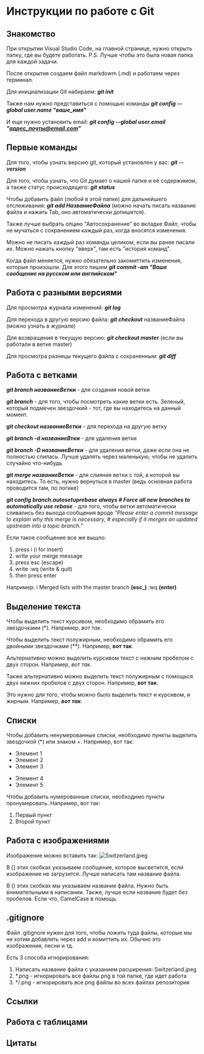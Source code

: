 # Инструкции по работе с Git

## Знакомство

При открытии Visual Studio Code, на главной странице, нужно открыть папку, где вы будете работать. 
P.S. Лучше чтобы это была новая папка для каждой задачи.

После открытия создаем файл markdowm (.md) и работаем через терминал.

Для инициализации Git набираем: _**git init**_

Также нам нужно представиться с помощью команды _**git config --global user.name "ваше_имя"**_

И еще нужно установить email: _**git config --global user.email "адрес_почты@email.com"**_

## Первые команды

Для того, чтобы узнать версию git, который установлен у вас: _**git --version**_

Для того, чтобы узнать, что Git думает о нашей папке и её содержимом, а также статус происходящего: _**git status**_

Чтобы добавить файл (любой в этой папке) для дальнейшего отслеживания: _**git add НазваниеФайла**_ (можно начать писать название файла и нажать Tab, оно автоматически допишется).

Также лучше выбрать опцию "Автосохранение" во вкладке Файл, чтобы не мучаться с сохранением каждый раз, когда вносятся изменения.

Можно не писать каждый раз команды целиком, если вы ранее писали их. Можно нажать кнопку "вверх", там есть "история команд".

Когда файл меняется, нужно обязательно закомиттить изменения, которые произошли. Для этого пишем _**git commit -am "Ваше сообщение на русском или английском"**_

## Работа с разными версиями

Для просмотра журнала изменений: _**git log**_

Для перехода в другую версию файла: _**git checkout**_ названиеФайла (можно узнать в журнале)

Для возвращения в текущую версию: _**git checkout master**_ (если вы работали в ветке master)

Для просмотра разницы текущего файла с сохраненным: _**git diff**_

## Работа с ветками

_**git branch названиеВетки**_  - для создания новой ветки

_**git branch**_  - для того, чтобы посмотреть какие ветки есть. Зеленый, который подмечен звездочкий - тот, где вы находитесь на данный момент.

_**git checkout названиеВетки**_  - для перехода на другую ветку

_**git branch -d названиеВтки**_  - для удаления ветки

_**git branch -D названиеВетки**_  - для удаления ветки, даже если она не полностью слилась. Лучше удалять через маленькую, чтобы не удалить случайно что-нибудь

_**git merge названиеВетки**_  - для слияния ветки с той, в которой вы находитесь. То есть, нужно вернуться в master (ведь основная работа проводится там, по логике)

_**git config branch.autosetuprebase always # Force all new branches to automatically use rebase**_  - для того, чтобы ветки автоматически сливались без выхода сообщения вроде _"Please enter a commit message to explain why this merge is necessary, # especially if it merges an updated upstream into a topic branch."_

Если такое сообщение все же вышло:

1. press i (i for insert)
2. write your merge message
3. press esc (escape)
4. write :wq (write & quit)
5. then press enter

Например: i Merged lists with the master branch **(esc_)** :wq **(enter)**

## Выделение текста

Чтобы выделить текст курсивом, необходимо обрамить его звездочками (*). Например, *вот так*.

Чтобы выделить текст полужирным, необходимо обрамить его двойными звездочками (**). Например, **вот так**.

Альтернативно можно выделить курсивом текст с нижним пробелом с двух сторон. Например, _вот так_.

Также альтернативно можно выделить текст полужирным с помощься двух нижних пробелов с двух сторон. Например, __вот так__.

Это нужно для того, чтобы можно было выделить текст и курсивом, и жирным. Например, _**вот так**_.


## Списки

Чтобы добавить ненумерованные списки, необходимо пункты выделить звездочкой (*) или знаком +. Например, вот так:
* Элемент 1
* Элемент 2
* Элемент 3
+ Элемент 4
+ Элемент 5


Чтобы добавить нумерованные списки, необходимо пункты пронумеровать. Например, вот так:
1. Первый пункт
2. Второй пункт

## Работа с изображениями

Изображение можно вставить так:
![Switzerland.jpeg](Switzerland.jpeg)

В [] этих скобках указываем сообщение, которое высветится, если изображение не загрузится. Лучше написать там название файла.

В () этих скобках мы указываем название файла. Нужно быть внимательными в написании. Также, лучше если название будет без пробелов. Если что, CamelCase в помощь.


## .gitignore

Файл .gitignore нужен для того, чтобы ложить туда файлы, которые мы не хотим добавлять через add и комиттить их. Обычно это изображения, песни и тд.

Есть 3 способа игнорирования:
1. Написать название файла с указанием расширения: Switzerland.jpeg
2. *.png - игнорировать все файлы png в той папке, где идет работа
3. */.png - игнорировать все png файлы во всех файлах репозитория


## Ссылки

## Работа с таблицами

## Цитаты